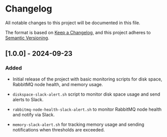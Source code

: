 # Changelog

All notable changes to this project will be documented in this file.

The format is based on [Keep a Changelog](https://keepachangelog.com/en/1.0.0/), and this project adheres to [Semantic Versioning](https://semver.org/spec/v2.0.0.html).

## [1.0.0] - 2024-09-23

### Added
- Initial release of the project with basic monitoring scripts for disk space, RabbitMQ node health, and memory usage.

- `diskspace-slack-alert.sh` script to monitor disk space usage and send alerts to Slack.
- `rabbitmq-node-health-slack-alert.sh` to monitor RabbitMQ node health and notify via Slack.
- `memory-slack-alert.sh` for tracking memory usage and sending notifications when thresholds are exceeded.
